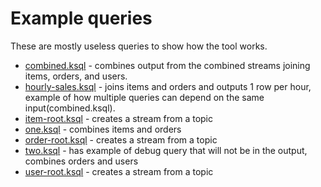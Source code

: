 # Example queries

These are mostly useless queries to show how the tool works.

* [combined.ksql](combined.ksql) - combines output from the combined streams joining items,
orders, and users.
* [hourly-sales.ksql](hourly-sales.ksql) - joins items and orders and outputs 1 row per hour,
example of how multiple queries can depend on the same input(combined.ksql).
* [item-root.ksql](item-root.ksql) - creates a stream from a topic
* [one.ksql](one.ksql) - combines items and orders
* [order-root.ksql](order-root.ksql) - creates a stream from a topic
* [two.ksql](two.ksql) - has example of debug query that will not be in the output,
combines orders and users
* [user-root.ksql](user-root.ksql) - creates a stream from a topic
